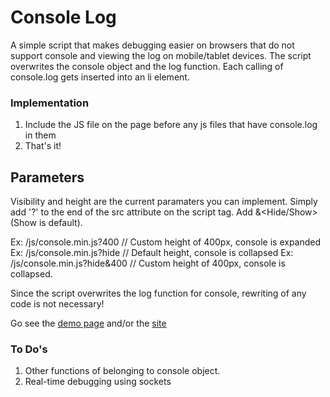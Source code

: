 Console Log
==========

A simple script that makes debugging easier on browsers that do not support console and viewing the log on mobile/tablet devices. The script overwrites the console object and the log function. Each calling of console.log gets inserted into an li element.

### Implementation

1. Include the JS file on the page before any js files that have console.log in them
2. That's it!

## Parameters
Visibility and height are the current paramaters you can implement. Simply add '?' to the end of the src attribute on the script tag. Add <HeightInPixel>&<Hide/Show> (Show is default).

Ex: /js/console.min.js?400 // Custom height of 400px, console is expanded
Ex: /js/console.min.js?hide // Default height, console is collapsed
Ex: /js/console.min.js?hide&400 // Custom height of 400px, console is collapsed.

Since the script overwrites the log function for console, rewriting of any code is not necessary! 

Go see the [demo page](http://console.mikewgd.com/demo.html) and/or the [site](http://console.mikewgd.com)

### To Do's
1. Other functions of belonging to console object.
2. Real-time debugging using sockets
